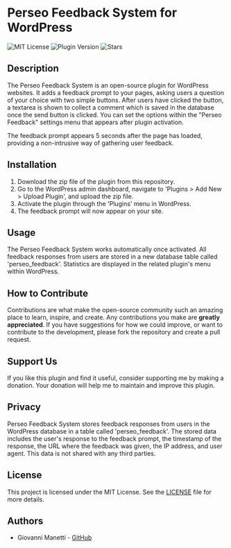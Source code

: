 # Perseo Feedback System for WordPress

![MIT License](https://img.shields.io/badge/license-MIT-green)
![Plugin Version](https://img.shields.io/badge/version-1.1-blue)
![Stars](https://img.shields.io/github/stars/giovannimanetti11/perseo-feedback-system?style=social)

## Description

The Perseo Feedback System is an open-source plugin for WordPress websites. It adds a feedback prompt to your pages, asking users a question of your choice with two simple buttons. After users have clicked the button, a textarea is shown to collect a comment which is saved in the database once the send button is clicked.
You can set the options within the "Perseo Feedback" settings menu that appears after plugin activation.

The feedback prompt appears 5 seconds after the page has loaded, providing a non-intrusive way of gathering user feedback.

## Installation

1. Download the zip file of the plugin from this repository.
2. Go to the WordPress admin dashboard, navigate to 'Plugins > Add New > Upload Plugin', and upload the zip file.
3. Activate the plugin through the 'Plugins' menu in WordPress.
4. The feedback prompt will now appear on your site.

## Usage

The Perseo Feedback System works automatically once activated. All feedback responses from users are stored in a new database table called 'perseo_feedback'.
Statistics are displayed in the related plugin's menu within WordPress.

## How to Contribute

Contributions are what make the open-source community such an amazing place to learn, inspire, and create. Any contributions you make are **greatly appreciated**. If you have suggestions for how we could improve, or want to contribute to the development, please fork the repository and create a pull request.

## Support Us

If you like this plugin and find it useful, consider supporting me by making a donation. Your donation will help me to maintain and improve this plugin.

## Privacy

Perseo Feedback System stores feedback responses from users in the WordPress database in a table called 'perseo_feedback'. The stored data includes the user's response to the feedback prompt, the timestamp of the response, the URL where the feedback was given, the IP address, and user agent. This data is not shared with any third parties.

## License

This project is licensed under the MIT License. See the [LICENSE](LICENSE) file for more details.

## Authors

- Giovanni Manetti - [GitHub](https://github.com/giovannimanetti11)
